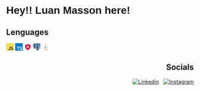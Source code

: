 <h1 style="font-family: Arial, Helvetica, sans-serif;">Hey!! Luan Masson here!</h1>

<div>
  <div align=left>
    <h2>Lenguages</h2>
    <code><img height="20" alt="javascript" src="https://raw.githubusercontent.com/github/explore/80688e429a7d4ef2fca1e82350fe8e3517d3494d/topics/javascript/javascript.png"></code>
    <code><img height="20" alt="typescript" src="https://raw.githubusercontent.com/github/explore/80688e429a7d4ef2fca1e82350fe8e3517d3494d/topics/typescript/typescript.png"></code>
    <code><img height="20" alt="Angular" src="https://raw.githubusercontent.com/github/explore/80688e429a7d4ef2fca1e82350fe8e3517d3494d/topics/angular/angular.png"></code>
    <code><img height="20" alt="PostgreSQL" src="https://raw.githubusercontent.com/github/explore/5c058a388828bb5fde0bcafd4bc867b5bb3f26f3/topics/postgresql/postgresql.png"></code>
    <code><img height="20" alt="Java" src="https://raw.githubusercontent.com/github/explore/5c058a388828bb5fde0bcafd4bc867b5bb3f26f3/topics/java/java.png"></code>
  </div>
  <div align=right>
   <h2>Socials</h2>
    <a href="https://linkedin.com/in/luanmasson" align=right target="_blank"><img width=20 heigth=20 src="https://www.svgrepo.com/show/183624/linkedin.svg" alt="Linkedin"></a>
    &nbsp
    <a href="https://instagram.com/masson.z" align=right target="_blank"><img width=20 heigth=20 src="https://www.svgrepo.com/show/475658/instagram-color.svg" alt="Instagram"></a>  
  </div>
</div>
<br>
<!-- <div align=center>
  <h2>Stats</h2>
  <a href="https://github.com/Luan-Masson/github-readme-stats"><img align="center" src="https://github-readme-stats.vercel.app/api?username=Luan-Masson&show_icons=true&include_all_commits=true&hide_border=true" alt="Luan's github     
  stats"/></a>
  <a href="https://github.com/Luan-Masson/github-readme-stats"><img align="center" src="https://github-readme-stats.vercel.app/api/top-langs/?username=Luan-Masson&layout=compact&hide_border=true" /></a> 
</div> -->
